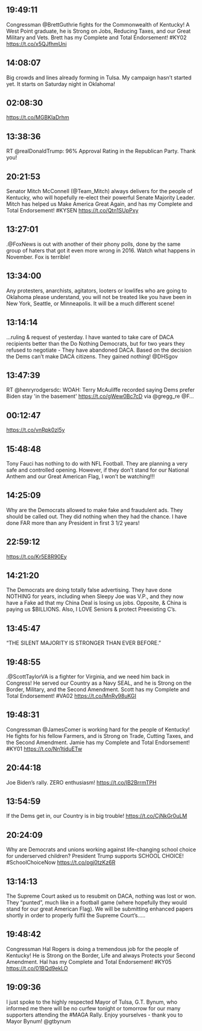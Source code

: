 ## 19:49:11
Congressman @BrettGuthrie fights for the Commonwealth of Kentucky! A West Point graduate, he is Strong on Jobs, Reducing Taxes, and our Great Military and Vets. Brett has my Complete and Total Endorsement! #KY02 https://t.co/x5QJfhmUni
## 14:08:07
Big crowds and lines already forming in Tulsa. My campaign hasn’t started yet. It starts on Saturday night in Oklahoma!
## 02:08:30
https://t.co/MGBKlaDrhm
## 13:38:36
RT @realDonaldTrump: 96% Approval Rating in the Republican Party. Thank you!
## 20:21:53
Senator Mitch McConnell (@Team_Mitch) always delivers for the people of Kentucky, who will hopefully re-elect their powerful Senate Majority Leader. Mitch has helped us Make America Great Again, and has my Complete and Total Endorsement! #KYSEN https://t.co/Qtn1SUpPxy
## 13:27:01
.@FoxNews is out with another of their phony polls, done by the same group of haters that got it even more wrong in 2016. Watch what happens in November. Fox is terrible!
## 13:34:00
Any protesters, anarchists, agitators, looters or lowlifes who are going to Oklahoma please understand, you will not be treated like you have been in New York, Seattle, or Minneapolis. It will be a much different scene!
## 13:14:14
...ruling &amp; request of yesterday. I have wanted to take care of DACA recipients better than the Do Nothing Democrats, but for two years they refused to negotiate - They have abandoned DACA. Based on the decision the Dems can’t make DACA citizens. They gained nothing! @DHSgov
## 13:47:39
RT @henryrodgersdc: WOAH: Terry McAuliffe recorded saying Dems prefer Biden stay 'in the basement' https://t.co/gWew0Bc7cD via @gregg_re @F…
## 00:12:47
https://t.co/vnRpk0zl5y
## 15:48:48
Tony Fauci has nothing to do with NFL Football. They are planning a very safe and controlled opening. However, if they don’t stand for our National Anthem and our Great American Flag, I won’t be watching!!!
## 14:25:09
Why are the Democrats allowed to make fake and fraudulent ads. They should be called out. They did nothing when they had the chance. I have done FAR more than any President in first 3 1/2 years!
## 22:59:12
https://t.co/Kr5E8R90Ey
## 14:21:20
The Democrats are doing totally false advertising. They have done NOTHING for years, including when Sleepy Joe was V.P., and they now have a Fake ad that my China Deal is losing us jobs. Opposite, &amp; China is paying us $BILLIONS. Also, I LOVE Seniors &amp; protect Preexisting C’s.
## 13:45:47
“THE SILENT MAJORITY IS STRONGER THAN EVER BEFORE.”
## 19:48:55
.@ScottTaylorVA is a fighter for Virginia, and we need him back in Congress! He served our Country as a Navy SEAL, and he is Strong on the Border, Military, and the Second Amendment. Scott has my Complete and Total Endorsement! #VA02 https://t.co/MnRy98uKGI
## 19:48:31
Congressman @JamesComer is working hard for the people of Kentucky! He fights for his fellow Farmers, and is Strong on Trade, Cutting Taxes, and the Second Amendment. Jamie has my Complete and Total Endorsement! #KY01
https://t.co/Nn1tjduETw
## 20:44:18
Joe Biden’s rally. ZERO enthusiasm! https://t.co/IB2BrrmTPH
## 13:54:59
If the Dems get in, our Country is in big trouble! https://t.co/CjNkGr0uLM
## 20:24:09
Why are Democrats and unions working against life-changing school choice for underserved children? President Trump supports SCHOOL CHOICE! #SchoolChoiceNow https://t.co/pgj0tzKz6R
## 13:14:13
The Supreme Court asked us to resubmit on DACA, nothing was lost or won. They “punted”, much like in a football game (where hopefully they would stand for our great American Flag). We will be submitting enhanced papers shortly in order to properly fulfil the Supreme Court’s.....
## 19:48:42
Congressman Hal Rogers is doing a tremendous job for the people of Kentucky! He is Strong on the Border, Life and always Protects your Second Amendment. Hal has my Complete and Total Endorsement! #KY05
https://t.co/01BQd9ekLO
## 19:09:36
I just spoke to the highly respected Mayor of Tulsa, G.T. Bynum, who informed me there will be no curfew tonight or tomorrow for our many supporters attending the #MAGA Rally. Enjoy yourselves - thank you to Mayor Bynum! @gtbynum
